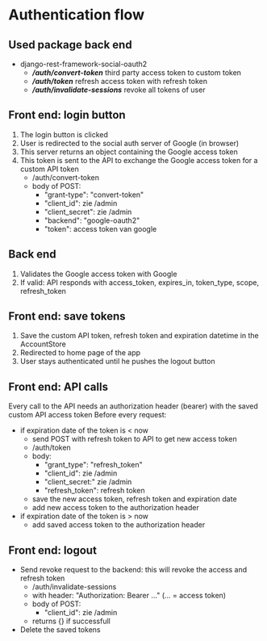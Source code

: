 # Authentication flow

## Used package back end
* django-rest-framework-social-oauth2
    * ***/auth/convert-token*** third party access token to custom token
    * ***/auth/token*** refresh access token with refresh token
    * ***/auth/invalidate-sessions*** revoke all tokens of user

## Front end: login button
1. The login button is clicked
2. User is redirected to the social auth server of Google (in browser)
3. This server returns an object containing the Google access token
4. This token is sent to the API to exchange the Google access token for a custom API token
    * /auth/convert-token
    * body of POST: 
      * "grant-type": "convert-token"
      * "client_id": zie /admin
      * "client_secret": zie /admin
      * "backend": "google-oauth2"
      * "token": access token van google

## Back end
1. Validates the Google access token with Google
2. If valid: API responds with access_token, expires_in, token_type, scope, refresh_token

## Front end: save tokens
1. Save the custom API token, refresh token and expiration datetime in the AccountStore
2. Redirected to home page of the app
3. User stays authenticated until he pushes the logout button

## Front end: API calls
Every call to the API needs an authorization header (bearer) with the saved custom API access token
Before every request: 
* if expiration date of the token is < now
  * send POST with refresh token to API to get new access token
  * /auth/token
  * body:
    * "grant_type": "refresh_token"
    * "client_id": zie /admin
    * "client_secret:" zie /admin
    * "refresh_token": refresh token
  * save the new access token, refresh token and expiration date
  * add new access token to the authorization header
* if expiration date of the token is > now
  * add saved access token to the authorization header

## Front end: logout
* Send revoke request to the backend: this will revoke the access and refresh token
    * /auth/invalidate-sessions
    * with header: "Authorization: Bearer ..." (... = access token)
    * body of POST:
        * "client_id": zie /admin
    * returns {} if successfull
* Delete the saved tokens


